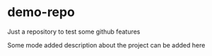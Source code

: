 # demo-repo
Just a repository to test some github features

Some mode added description about the project can be added here

